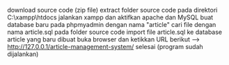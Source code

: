 download source code (zip file)
extract folder source code pada direktori C:\xampp\htdocs
jalankan xampp dan aktifkan apache dan MySQL
buat database baru pada phpmyadmin dengan nama "article"
cari file dengan nama article.sql pada folder source code
import file article.sql ke database article yang baru dibuat
buka browser dan ketikkan URL berikut --> http://127.0.0.1/article-management-system/
selesai (program sudah dijalankan)

